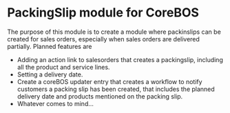 # PackingSlip module for CoreBOS

The purpose of this module is to create a module where packinslips can be created for sales orders,
especially when sales orders are delivered partially. Planned features are

- Adding an action link to salesorders that creates a packingslip, including all the product and service lines.
- Setting a delivery date.
- Create a coreBOS updater entry that creates a workflow to notify customers a packing slip has been created, that includes the planned delivery date and products mentioned on the packing slip.
- Whatever comes to mind...
